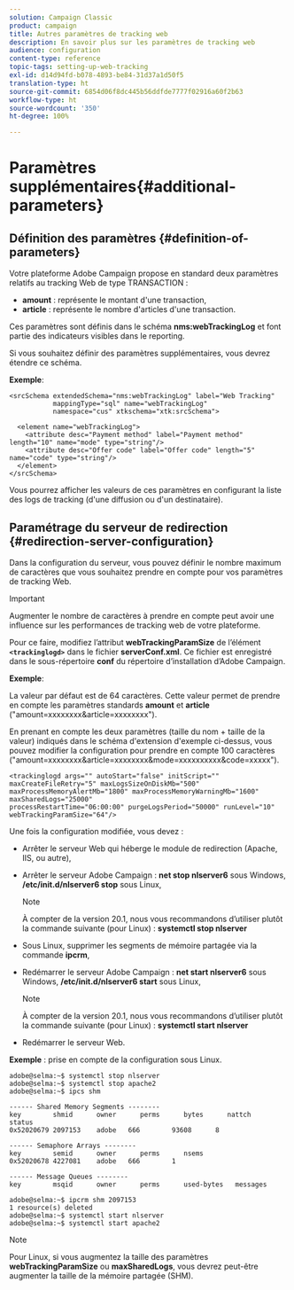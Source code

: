 ```yaml
---
solution: Campaign Classic
product: campaign
title: Autres paramètres de tracking web
description: En savoir plus sur les paramètres de tracking web
audience: configuration
content-type: reference
topic-tags: setting-up-web-tracking
exl-id: d14d94fd-b078-4893-be84-31d37a1d50f5
translation-type: ht
source-git-commit: 6854d06f8dc445b56ddfde7777f02916a60f2b63
workflow-type: ht
source-wordcount: '350'
ht-degree: 100%

---
```


# Paramètres supplémentaires{#additional-parameters}

## Définition des paramètres {#definition-of-parameters}

Votre plateforme Adobe Campaign propose en standard deux paramètres relatifs au tracking Web de type TRANSACTION :

* **amount** : représente le montant d&#39;une transaction,
* **article** : représente le nombre d&#39;articles d&#39;une transaction.

Ces paramètres sont définis dans le schéma **nms:webTrackingLog** et font partie des indicateurs visibles dans le reporting.

Si vous souhaitez définir des paramètres supplémentaires, vous devrez étendre ce schéma.

**Exemple**:

```
<srcSchema extendedSchema="nms:webTrackingLog" label="Web Tracking"
           mappingType="sql" name="webTrackingLog" 
           namespace="cus" xtkschema="xtk:srcSchema">

  <element name="webTrackingLog">
    <attribute desc="Payment method" label="Payment method" length="10" name="mode" type="string"/>
    <attribute desc="Offer code" label="Offer code" length="5" name="code" type="string"/>
  </element>
</srcSchema>
```

Vous pourrez afficher les valeurs de ces paramètres en configurant la liste des logs de tracking (d&#39;une diffusion ou d&#39;un destinataire).

## Paramétrage du serveur de redirection {#redirection-server-configuration}

Dans la configuration du serveur, vous pouvez définir le nombre maximum de caractères que vous souhaitez prendre en compte pour vos paramètres de tracking Web.

>[!IMPORTANT]
>
>Augmenter le nombre de caractères à prendre en compte peut avoir une influence sur les performances de tracking web de votre plateforme.

Pour ce faire, modifiez l’attribut **webTrackingParamSize** de l’élément **`<trackinglogd>`** dans le fichier **serverConf.xml**. Ce fichier est enregistré dans le sous-répertoire **conf** du répertoire d’installation d’Adobe Campaign.

**Exemple**:

La valeur par défaut est de 64 caractères. Cette valeur permet de prendre en compte les paramètres standards **amount** et **article** (&quot;amount=xxxxxxxx&amp;article=xxxxxxxx&quot;).

En prenant en compte les deux paramètres (taille du nom + taille de la valeur) indiqués dans le schéma d&#39;extension d&#39;exemple ci-dessus, vous pouvez modifier la configuration pour prendre en compte 100 caractères (&quot;amount=xxxxxxxx&amp;article=xxxxxxxx&amp;mode=xxxxxxxxxx&amp;code=xxxxx&quot;).

```
<trackinglogd args="" autoStart="false" initScript="" maxCreateFileRetry="5" maxLogsSizeOnDiskMb="500"
maxProcessMemoryAlertMb="1800" maxProcessMemoryWarningMb="1600" maxSharedLogs="25000"
processRestartTime="06:00:00" purgeLogsPeriod="50000" runLevel="10"
webTrackingParamSize="64"/>
```

Une fois la configuration modifiée, vous devez :

* Arrêter le serveur Web qui héberge le module de redirection (Apache, IIS, ou autre),
* Arrêter le serveur Adobe Campaign : **net stop nlserver6** sous Windows, **/etc/init.d/nlserver6 stop** sous Linux,

   >[!NOTE]
   >
   >À compter de la version 20.1, nous vous recommandons d’utiliser plutôt la commande suivante (pour Linux) : **systemctl stop nlserver**

* Sous Linux, supprimer les segments de mémoire partagée via la commande **ipcrm**,
* Redémarrer le serveur Adobe Campaign : **net start nlserver6** sous Windows, **/etc/init.d/nlserver6 start** sous Linux,

   >[!NOTE]
   >
   >À compter de la version 20.1, nous vous recommandons d’utiliser plutôt la commande suivante (pour Linux) : **systemctl start nlserver**

* Redémarrer le serveur Web.

**Exemple** : prise en compte de la configuration sous Linux.

```
adobe@selma:~$ systemctl stop nlserver
adobe@selma:~$ systemctl stop apache2
adobe@selma:~$ ipcs shm

------ Shared Memory Segments --------
key        shmid      owner      perms      bytes      nattch     status      
0x52020679 2097153    adobe   666        93608      8                       

------ Semaphore Arrays --------
key        semid      owner      perms      nsems     
0x52020678 4227081    adobe   666        1         

------ Message Queues --------
key        msqid      owner      perms      used-bytes   messages    

adobe@selma:~$ ipcrm shm 2097153                             
1 resource(s) deleted
adobe@selma:~$ systemctl start nlserver
adobe@selma:~$ systemctl start apache2
```

>[!NOTE]
>
>Pour Linux, si vous augmentez la taille des paramètres **webTrackingParamSize** ou **maxSharedLogs**, vous devrez peut-être augmenter la taille de la mémoire partagée (SHM).
